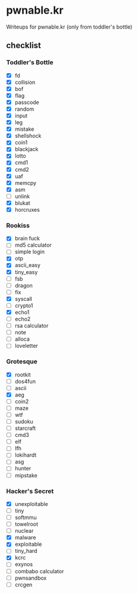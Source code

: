 # pwnable.kr
Writeups for pwnable.kr (only from toddler's bottle)

## checklist

### Toddler's Bottle
 - [x] fd
 - [x] collision
 - [x] bof
 - [x] flag
 - [x] passcode
 - [x] random
 - [x] input
 - [x] leg
 - [x] mistake
 - [x] shellshock
 - [x] coin1
 - [x] blackjack
 - [x] lotto
 - [x] cmd1
 - [x] cmd2
 - [x] uaf
 - [x] memcpy
 - [x] asm
 - [ ] unlink
 - [x] blukat
 - [x] horcruxes

### Rookiss

 - [x] brain fuck
 - [ ] md5 calculator
 - [ ] simple login
 - [x] otp
 - [x] ascii_easy
 - [x] tiny_easy
 - [ ] fsb
 - [ ] dragon
 - [ ] fix
 - [x] syscall
 - [ ] crypto1
 - [x] echo1
 - [ ] echo2
 - [ ] rsa calculator
 - [ ] note
 - [ ] alloca
 - [ ] loveletter

### Grotesque

 - [x] rootkit
 - [ ] dos4fun
 - [ ] ascii
 - [x] aeg
 - [ ] coin2
 - [ ] maze
 - [ ] wtf
 - [ ] sudoku
 - [ ] starcraft
 - [ ] cmd3
 - [ ] elf
 - [ ] lfh
 - [ ] lokihardt
 - [ ] asg
 - [ ] hunter
 - [ ] mipstake

### Hacker's Secret

 - [x] unexploitable
 - [ ] tiny
 - [ ] softmmu
 - [ ] towelroot
 - [ ] nuclear
 - [x] malware
 - [x] exploitable
 - [ ] tiny_hard
 - [x] kcrc
 - [ ] exynos
 - [ ] combabo calculator
 - [ ] pwnsandbox
 - [ ] crcgen
